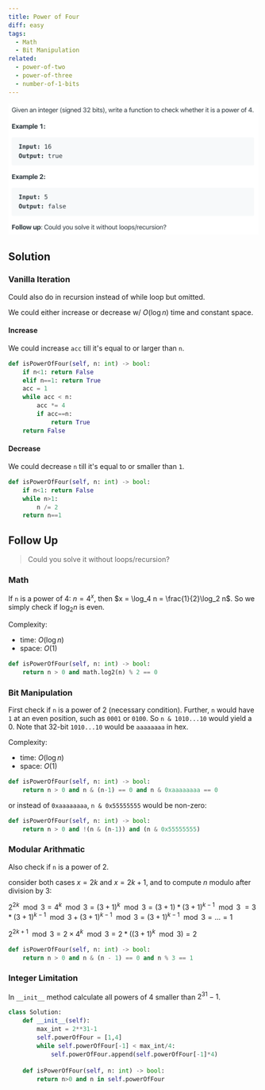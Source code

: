 ```yaml
---
title: Power of Four
diff: easy
tags:
  - Math
  - Bit Manipulation
related:
  - power-of-two
  - power-of-three
  - number-of-1-bits
---
```


<img class="medium-zoom" src="/algo/power-of-four.png" alt="https://leetcode.com/problems/power-of-four">

## Solution

### Vanilla Iteration

Could also do in recursion instead of while loop but omitted.

We could either increase or decrease w/ $O(\log n)$ time and constant space.

#### Increase

We could increase `acc` till it's equal to or larger than `n`.

```py
def isPowerOfFour(self, n: int) -> bool:
    if n<1: return False
    elif n==1: return True
    acc = 1
    while acc < n:
        acc *= 4
        if acc==n:
            return True
    return False
```

#### Decrease

We could decrease `n` till it's equal to or smaller than `1`.

```py
def isPowerOfFour(self, n: int) -> bool:
    if n<1: return False
    while n>1:
        n /= 2
    return n==1
```

## Follow Up

> Could you solve it without loops/recursion?

### Math

If `n` is a power of 4: $n = 4^x$, then $x = \log_4 n = \frac{1}{2}\log_2 n$. So we simply check if $\log_2 n$ is even.

Complexity:

- time: $O(\log n)$
- space: $O(1)$

```py
def isPowerOfFour(self, n: int) -> bool:
    return n > 0 and math.log2(n) % 2 == 0
```

### Bit Manipulation

First check if `n` is a power of 2 (necessary condition). Further, `n` would have `1` at an even position, such as `0001` or `0100`. So `n & 1010...10` would yield a 0. Note that 32-bit `1010...10` would be `aaaaaaaa` in hex.

Complexity:

- time: $O(\log n)$
- space: $O(1)$

```py
def isPowerOfFour(self, n: int) -> bool:
    return n > 0 and n & (n-1) == 0 and n & 0xaaaaaaaa == 0
```

or instead of `0xaaaaaaaa`, `n & 0x55555555` would be non-zero:

```py
def isPowerOfFour(self, n: int) -> bool:
    return n > 0 and !(n & (n-1)) and (n & 0x55555555)
```

### Modular Arithmatic

Also check if `n` is a power of 2.

consider both cases $x = 2k$ and $x = 2k + 1$, and to compute $n$ modulo after division by 3:

$2^{2k} \mod 3 = 4^k \mod 3 = (3 + 1)^k \mod 3 = (3 + 1)*(3 + 1)^{k-1} \mod 3$
$= 3*(3+1)^{k-1}\mod 3 + (3+1)^{k-1}\mod 3 = (3+1)^{k-1}\mod 3 = ... = 1$

$2^{2k + 1} \mod 3 = 2 \times 4^k \mod 3 = 2*((3 + 1)^k \mod 3) = 2$

```py
def isPowerOfFour(self, n: int) -> bool:
    return n > 0 and n & (n - 1) == 0 and n % 3 == 1
```

### Integer Limitation

In `__init__` method calculate all powers of 4 smaller than $2^{31} - 1$.

```py
class Solution:
    def __init__(self):
        max_int = 2**31-1
        self.powerOfFour = [1,4]
        while self.powerOfFour[-1] < max_int/4:
            self.powerOfFour.append(self.powerOfFour[-1]*4)

    def isPowerOfFour(self, n: int) -> bool:
        return n>0 and n in self.powerOfFour
```
